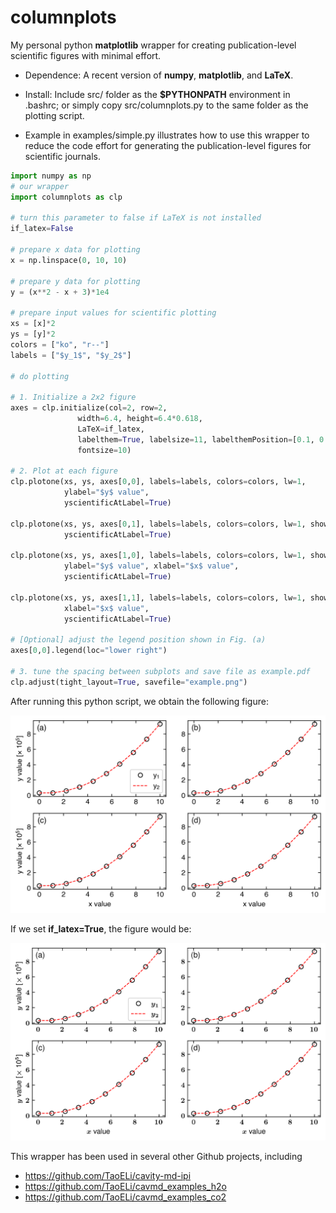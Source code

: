 # columnplots
My personal python **matplotlib** wrapper for creating publication-level scientific figures with minimal effort.

- Dependence: A recent version of **numpy**, **matplotlib**, and **LaTeX**.

- Install: Include src/ folder as the **$PYTHONPATH** environment in .bashrc; or simply copy src/columnplots.py to the same folder as the plotting script.

- Example in examples/simple.py illustrates how to use this wrapper to reduce the code effort for generating the publication-level figures for scientific journals.

```python
import numpy as np
# our wrapper
import columnplots as clp

# turn this parameter to false if LaTeX is not installed
if_latex=False

# prepare x data for plotting
x = np.linspace(0, 10, 10)

# prepare y data for plotting
y = (x**2 - x + 3)*1e4

# prepare input values for scientific plotting
xs = [x]*2
ys = [y]*2
colors = ["ko", "r--"]
labels = ["$y_1$", "$y_2$"]

# do plotting

# 1. Initialize a 2x2 figure
axes = clp.initialize(col=2, row=2,
               width=6.4, height=6.4*0.618,
               LaTeX=if_latex,
               labelthem=True, labelsize=11, labelthemPosition=[0.1, 0.95],
               fontsize=10)

# 2. Plot at each figure
clp.plotone(xs, ys, axes[0,0], labels=labels, colors=colors, lw=1,
            ylabel="$y$ value",
            yscientificAtLabel=True)

clp.plotone(xs, ys, axes[0,1], labels=labels, colors=colors, lw=1, showlegend=False,
            yscientificAtLabel=True)

clp.plotone(xs, ys, axes[1,0], labels=labels, colors=colors, lw=1, showlegend=False,
            ylabel="$y$ value", xlabel="$x$ value",
            yscientificAtLabel=True)

clp.plotone(xs, ys, axes[1,1], labels=labels, colors=colors, lw=1, showlegend=False,
            xlabel="$x$ value",
            yscientificAtLabel=True)

# [Optional] adjust the legend position shown in Fig. (a)
axes[0,0].legend(loc="lower right")

# 3. tune the spacing between subplots and save file as example.pdf
clp.adjust(tight_layout=True, savefile="example.png")
```
After running this python script, we obtain the following figure:

![hustlin_erd](examples/example.png)

If we set **if_latex=True**, the figure would be:

![hustlin_erd](examples/example_latex.png)

This wrapper has been used in several other Github projects, including
- https://github.com/TaoELi/cavity-md-ipi
- https://github.com/TaoELi/cavmd_examples_h2o
- https://github.com/TaoELi/cavmd_examples_co2
